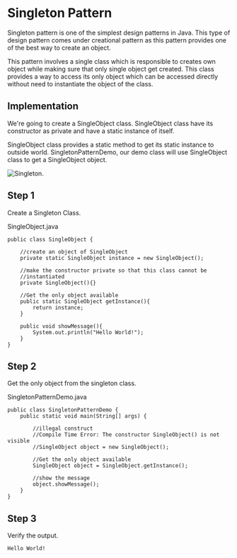 Singleton Pattern
=================

Singleton pattern is one of the simplest design patterns in Java. This type of design pattern comes under creational pattern as this pattern provides one of the best way to create an object.

This pattern involves a single class which is responsible to creates own object while making sure that only single object get created. This class provides a way to access its only object which can be accessed directly without need to instantiate the object of the class.

Implementation
--------------
We're going to create a SingleObject class. SingleObject class have its constructor as private and have a static instance of itself.

SingleObject class provides a static method to get its static instance to outside world. SingletonPatternDemo, our demo class will use SingleObject class to get a SingleObject object.

![Singleton](/src/singleton_pattern_uml_diagram.jpg "Singleton").

Step 1
------
Create a Singleton Class.

SingleObject.java
	
	public class SingleObject {
	
		//create an object of SingleObject
		private static SingleObject instance = new SingleObject();
	
		//make the constructor private so that this class cannot be
		//instantiated
		private SingleObject(){}
	
		//Get the only object available
		public static SingleObject getInstance(){
			return instance;
		}
	
		public void showMessage(){
			System.out.println("Hello World!");
		}
	}

Step 2
------

Get the only object from the singleton class.

SingletonPatternDemo.java

	public class SingletonPatternDemo {
		public static void main(String[] args) {
	
			//illegal construct
			//Compile Time Error: The constructor SingleObject() is not visible
			//SingleObject object = new SingleObject();
	
			//Get the only object available
			SingleObject object = SingleObject.getInstance();
	
			//show the message
			object.showMessage();
		}
	}

Step 3
------
Verify the output.
	
	Hello World!
